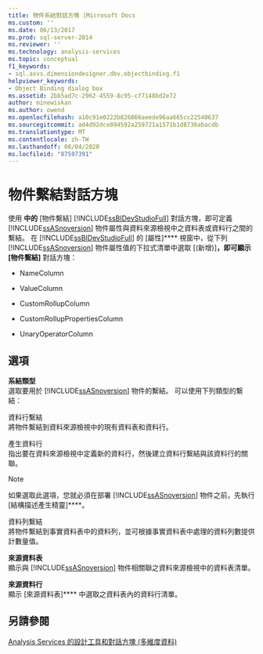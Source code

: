 ```yaml
---
title: 物件系結對話方塊 |Microsoft Docs
ms.custom: ''
ms.date: 06/13/2017
ms.prod: sql-server-2014
ms.reviewer: ''
ms.technology: analysis-services
ms.topic: conceptual
f1_keywords:
- sql.asvs.dimensiondesigner.dbv.objectbinding.f1
helpviewer_keywords:
- Object Binding dialog box
ms.assetid: 2bb5ad7c-2962-4559-8c95-cf7148bd2e72
author: minewiskan
ms.author: owend
ms.openlocfilehash: a10c91e0222b826066aeede96aa665cc22540637
ms.sourcegitcommit: ad4d92dce894592a259721a1571b1d8736abacdb
ms.translationtype: MT
ms.contentlocale: zh-TW
ms.lasthandoff: 08/04/2020
ms.locfileid: "87597391"
---
```

# <a name="object-binding-dialog-box"></a>物件繫結對話方塊
  使用 **中的** [物件繫結] [!INCLUDE[ssBIDevStudioFull](../includes/ssbidevstudiofull-md.md)] 對話方塊，即可定義 [!INCLUDE[ssASnoversion](../includes/ssasnoversion-md.md)] 物件屬性與資料來源檢視中之資料表或資料行之間的繫結。 在 [!INCLUDE[ssBIDevStudioFull](../includes/ssbidevstudiofull-md.md)] 的 [屬性]**** 視窗中，從下列 [!INCLUDE[ssASnoversion](../includes/ssasnoversion-md.md)] 物件屬性值的下拉式清單中選取 [(新增)]****，即可顯示 [物件繫結]**** 對話方塊：  
  
-   NameColumn  
  
-   ValueColumn  
  
-   CustomRollupColumn  
  
-   CustomRollupPropertiesColumn  
  
-   UnaryOperatorColumn  
  
## <a name="options"></a>選項  
 **系結類型**  
 選取要用於 [!INCLUDE[ssASnoversion](../includes/ssasnoversion-md.md)] 物件的繫結。 可以使用下列類型的繫結：  
  
 資料行繫結  
 將物件繫結到資料來源檢視中的現有資料表和資料行。  
  
 產生資料行  
 指出要在資料來源檢視中定義新的資料行，然後建立資料行繫結與該資料行的關聯。  
  
> [!NOTE]  
>  如果選取此選項，您就必須在部署 [!INCLUDE[ssASnoversion](../includes/ssasnoversion-md.md)] 物件之前，先執行 [結構描述產生精靈]****。  
  
 資料列繫結  
 將物件繫結到事實資料表中的資料列，並可根據事實資料表中處理的資料列數提供計數量值。  
  
 **來源資料表**  
 顯示與 [!INCLUDE[ssASnoversion](../includes/ssasnoversion-md.md)] 物件相關聯之資料來源檢視中的資料表清單。  
  
 **來源資料行**  
 顯示 [來源資料表]**** 中選取之資料表內的資料行清單。  
  
## <a name="see-also"></a>另請參閱  
 [Analysis Services 的設計工具和對話方塊 &#40;多維度資料&#41;](analysis-services-designers-and-dialog-boxes-multidimensional-data.md)  
  
  
